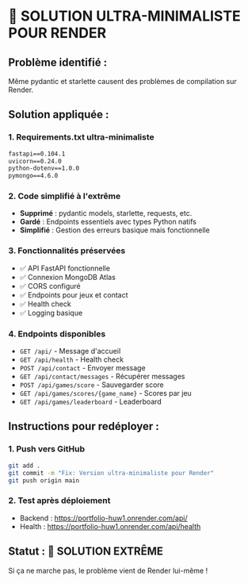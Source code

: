 # 🚨 SOLUTION ULTRA-MINIMALISTE POUR RENDER

## Problème identifié :
Même pydantic et starlette causent des problèmes de compilation sur Render. 

## Solution appliquée :

### 1. Requirements.txt ultra-minimaliste
```txt
fastapi==0.104.1
uvicorn==0.24.0
python-dotenv==1.0.0
pymongo==4.6.0
```

### 2. Code simplifié à l'extrême
- **Supprimé** : pydantic models, starlette, requests, etc.
- **Gardé** : Endpoints essentiels avec types Python natifs
- **Simplifié** : Gestion des erreurs basique mais fonctionnelle

### 3. Fonctionnalités préservées
- ✅ API FastAPI fonctionnelle
- ✅ Connexion MongoDB Atlas
- ✅ CORS configuré
- ✅ Endpoints pour jeux et contact
- ✅ Health check
- ✅ Logging basique

### 4. Endpoints disponibles
- `GET /api/` - Message d'accueil
- `GET /api/health` - Health check
- `POST /api/contact` - Envoyer message
- `GET /api/contact/messages` - Récupérer messages
- `POST /api/games/score` - Sauvegarder score
- `GET /api/games/scores/{game_name}` - Scores par jeu
- `GET /api/games/leaderboard` - Leaderboard

## Instructions pour redéployer :

### 1. Push vers GitHub
```bash
git add .
git commit -m "Fix: Version ultra-minimaliste pour Render"
git push origin main
```

### 2. Test après déploiement
- Backend : https://portfolio-huw1.onrender.com/api/
- Health : https://portfolio-huw1.onrender.com/api/health

## Statut : 🎯 SOLUTION EXTRÊME
Si ça ne marche pas, le problème vient de Render lui-même !